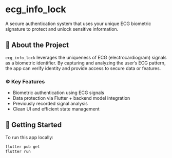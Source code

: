 # ecg_info_lock

A secure authentication system that uses your unique ECG biometric signature to protect and unlock sensitive information.

## 🔐 About the Project

`ecg_info_lock` leverages the uniqueness of ECG (electrocardiogram) signals as a biometric identifier. By capturing and analyzing the user’s ECG pattern, the app can verify identity and provide access to secure data or features.

### ⚙️ Key Features

- Biometric authentication using ECG signals
- Data protection via Flutter + backend model integration
- Previously recorded signal analysis
- Clean UI and efficient state management

## 🚀 Getting Started

To run this app locally:

```bash
flutter pub get
flutter run
